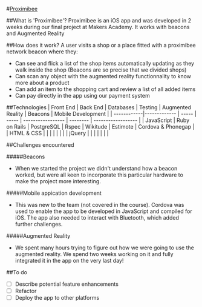 #[Proximibee](https://proximibee.herokuapp.com)

##What is 'Proximibee'?
Proximibee is an iOS app and was developed in 2 weeks during our final project at Makers Academy. It works with beacons and Augmented Reality

##How does it work?
A user visits a shop or a place fitted with a proximibee network beacon where they:
- Can see and flick a list of the shop items automatically updating as they walk inside the shop (Beacons are so precise that we divided shops)
- Can scan any object with the augmented reality functionnality to know more about a product
- Can add an item to the shopping cart and review a list of all added items
- Can pay directly in the app using our payment system

##Technologies
| Front End   | Back End      | Databases    | Testing | Augmented Reality | Beacons  | Mobile Development |
| ------------|-------------  | -----        | -----   | ----------------- | -------- | ------------------ |
| JavaScript  | Ruby on Rails | PostgreSQL   | Rspec   | Wikitude          | Estimote | Cordova & Phonegap |
| HTML & CSS  |               |              |         |                   |          |                    |
| jQuery      |               |              |         |                   |          |                    |


##Challenges encountered

#####Beacons
- When we started the project we didn't understand how a beacon worked, but were all keen to incorporate this particular hardware to make the project more interesting.

#####Mobile appication development
- This was new to the team (not covered in the course). Cordova was used to enable the app to be developed in JavaScript and compiled for iOS. The app also needed to interact with Bluetooth, which added further challenges.

#####Augmented Reality
- We spent many hours trying to figure out how we were going to use the augmented reality. We spend two weeks working on it and fully integrated it in the app on the very last day!

##To do
- [ ] Describe potential feature enhancements
- [ ] Refactor
- [ ] Deploy the app to other platforms
